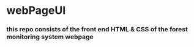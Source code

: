 # webPageUI
### this repo consists of the front end HTML & CSS of the forest monitoring system webpage
